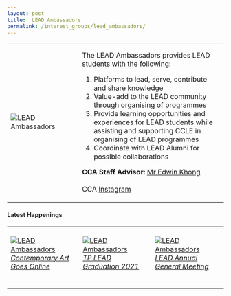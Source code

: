 ```yaml
---
layout: post
title:  LEAD Ambassadors
permalink: /interest_groups/lead_ambassadors/
---
```


<div>
    <table>
        <tr>
            <td style="width:33%"><image src="/images/CCA-Lead_Ambassadors.jpg" style="display:block;margin-left:auto;margin-right:auto;" alt="LEAD Ambassadors"></image></td>
            <td>
                <p>
                    The LEAD Ambassadors provides LEAD students with the following:<br>
                    <ol>
                        <li>Platforms to lead, serve, contribute and share knowledge</li>
                        <li>Value-add to the LEAD community through organising of programmes</li>
                        <li>Provide learning opportunities and experiences for LEAD students while assisting and supporting CCLE in organising of LEAD programmes</li>
                        <li>Coordinate with LEAD Alumni for possible collaborations</li>
                    </ol>
                </p>
                <p>
                    <b>CCA Staff Advisor:</b> <a href="mailto:Edwin_Khong@tp.edu.sg">Mr Edwin Khong</a><br>
                    <br>
                    CCA <a href="https://www.instagram.com/tp.lead/">Instagram</a>
                </p>
            </td>
        </tr>
    </table>
</div>

#### Latest Happenings

<table>
    <tr>
        <td style="width:33%"><br>
            <a href="https://www.instagram.com/p/CMjWYqeH_oz/">
                <image src="/images/CCA-la-ig4.png" style="display:block;margin-left:auto;margin-right:auto;" alt="LEAD Ambassadors">
                <h6 style="margin-top:0%">Contemporary Art Goes Online</h6>
                </image>
            </a>
        </td>
        <td style="width:33%"><br>
            <a href="https://www.instagram.com/p/CNbXquQHIxN/">
                <image src="/images/CCA-la-ig5.png" style="display:block;margin-left:auto;margin-right:auto;" alt="LEAD Ambassadors">
                <h6 style="margin-top:0%">TP LEAD Graduation 2021</h6>
                </image>
            </a>
        </td>
        <td style="width:33%"><br>
            <a href="https://www.instagram.com/p/CO2SLjBnUeq/">
                <image src="/images/CCA-la-ig6.png" style="display:block;margin-left:auto;margin-right:auto;" alt="LEAD Ambassadors">
                <h6 style="margin-top:0%">LEAD Annual General Meeting</h6>    
                </image>
            </a>
        </td>
    </tr>
</table>
